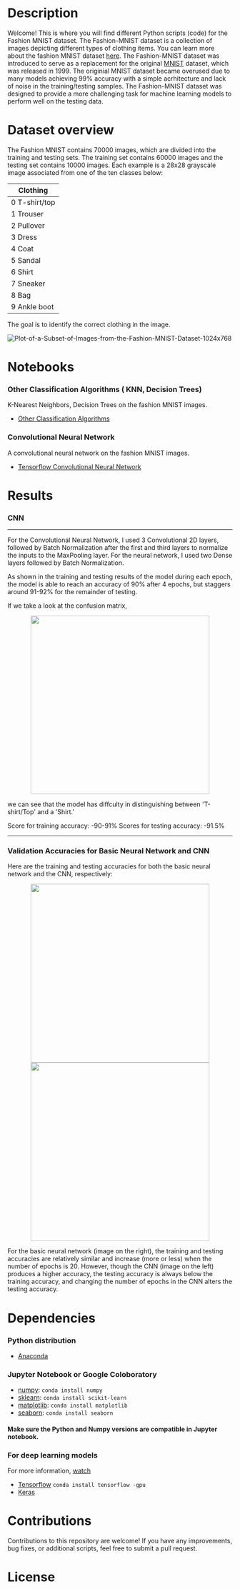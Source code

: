 # Description
Welcome! This is where you will find different Python scripts (code) for the Fashion MNIST dataset. The Fashion-MNIST dataset is a collection of images depicting different types of clothing items. You can learn more about the fashion MNIST dataset [here](https://www.tensorflow.org/datasets/catalog/fashion_mnist). The Fashion-MNIST dataset was introduced to serve as a replacement for the original [MNIST](https://www.kaggle.com/datasets/avnishnish/mnist-original) dataset, which was released in 1999. The originial MNIST dataset became overused due to many models achieving 99% accuracy with a simple acrhitecture and lack of noise in the training/testing samples. The Fashion-MNIST dataset was designed to provide a more challenging task for machine learning models to perform well on the testing data.

# Dataset overview
The Fashion MNIST contains 70000 images, which are divided into the training and testing sets. The training set contains 60000 images and the testing set contains 10000 images. Each example is a 28x28 grayscale image associated from one of the ten classes below:


|      Clothing     |
|------------------  |
| 0 T-shirt/top <br>  |
| 1 Trouser <br>    |
| 2 Pullover <br>   |
| 3 Dress <br>      |
| 4 Coat <br>       |
| 5 Sandal <br>     |
| 6 Shirt <br>      |
| 7 Sneaker <br>    |
| 8 Bag <br>        |
| 9 Ankle boot <br>  |


The goal is to identify the correct clothing in the image.

![Plot-of-a-Subset-of-Images-from-the-Fashion-MNIST-Dataset-1024x768](https://github.com/sbal06/Fashion-MNIST/assets/101956177/019424d0-c197-4c04-9ed8-446ad9acf09e) <br>


# Notebooks

### Other Classification Algorithms ( KNN, Decision Trees)
K-Nearest Neighbors, Decision Trees on the fashion MNIST images. <br>
- [Other Classification Algorithms](https://github.com/sbal06/Fashion-MNIST/blob/main/ClassificationAlgorithms.ipynb) <br>

### Convolutional Neural Network
A convolutional neural network on the fashion MNIST images.
- [Tensorflow Convolutional Neural Network](https://github.com/sbal06/Fashion-MNIST/blob/main/FashionMNISTDataSet.ipynb) <br>

# Results

### CNN
-----------------------------------------------------------------------------------------------------------------------------------------
For the Convolutional Neural Network, I used 3 Convolutional 2D layers, followed by Batch Normalization after the first and third layers to normalize the inputs to the MaxPooling layer. For the neural network, I used two Dense layers followed by Batch Normalization.

As shown in the training and testing results of the model during each epoch, the model is able to reach an accuracy of 90% after 4 epochs, but staggers around 91-92% for the remainder of testing. 

If we take a look at the confusion matrix, 
<p align = "center" >
<image src = "https://github.com/sbal06/Fashion-MNIST/assets/101956177/c84adbd5-254b-4216-b7cb-07f3eb9dc022" width = "400" height = "400">
</p>
we can see that the model has diffculty in distinguishing between 'T-shirt/Top' and a 'Shirt.'


Score for training accuracy: -90-91%
Scores for testing accuracy: -91.5% <br>

----------------------------------------------------------------------------------------------------------------------------------------
### Validation Accuracies for Basic Neural Network and CNN

Here are the training and testing accuracies for both the basic neural network and the CNN, respectively:
<p align = "center" >
<image src = "https://github.com/sbal06/Fashion-MNIST/assets/101956177/bc67b0a0-e75c-48bc-9cf2-6e2a4167e66d" width = "400" height = "400">
<image src = "https://github.com/sbal06/Fashion-MNIST/assets/101956177/dcec28df-e824-44c3-8e19-b73a94666f96" width = "400" height = "400">
</p>

 For the basic neural network (image on the right), the training and testing accuracies are relatively similar and increase (more or less) when the number of epochs is 20. However, though the CNN (image on the left) produces a higher accuracy, the testing accuracy is always below the training accuracy, and changing the number of epochs in the CNN alters the testing accuracy.


# Dependencies
### Python distribution
- [Anaconda](https://www.anaconda.com/blog/upcoming-releases-anaconda-distribution-2023-03-and-beyond)
### Jupyter Notebook or Google Coloboratory
- [numpy](https://numpy.org/): `conda install numpy` <br>
-  [sklearn](https://scikit-learn.org/stable/): `conda install scikit-learn` <br>
- [matplotlib](https://matplotlib.org/): `conda install matplotlib` <br>
- [seaborn](https://seaborn.pydata.org/): `conda install seaborn` <br>
#### Make sure the Python and Numpy versions are compatible in Jupyter notebook.

### For deep learning models
For more information, [watch](https://www.youtube.com/watch?v=CrEl8QL8hsM) <br>
- [Tensorflow](https://www.tensorflow.org/) `conda install tensorflow -gpu` <br>
- [Keras](https://keras.io/)  <br>


# Contributions
Contributions to this repository are welcome! If you have any improvements, bug fixes, or additional scripts, feel free to submit a pull request.

# License









